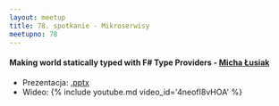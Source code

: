 ```yaml
---
layout: meetup
title: 78. spotkanie - Mikroserwisy
meetupno: 78
---
```


#### Making world statically typed with F# Type Providers - [Micha Łusiak](http://twitter.com/mlusiak)
* Prezentacja: [.pptx](/assets/type-provivers.pptx)
* Wideo: {% include youtube.md video_id='4neofI8vHOA' %}
